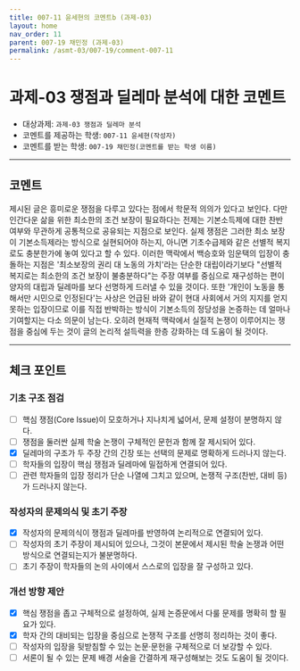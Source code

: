 ```yaml
---
title: 007-11 윤세현의 코멘트b (과제-03) 
layout: home
nav_order: 11
parent: 007-19 채민정 (과제-03)
permalink: /asmt-03/007-19/comment-007-11
---
```


# 과제-03 쟁점과 딜레마 분석에 대한 코멘트

- 대상과제: `과제-03 쟁점과 딜레마 분석`
- 코멘트를 제공하는 학생: `007-11 윤세현(작성자)` 
- 코멘트를 받는 학생: `007-19 채민정(코멘트를 받는 학생 이름)` 

---

## 코멘트

제시된 글은 흥미로운 쟁점을 다루고 있다는 점에서 학문적 의의가 있다고 보인다. 다만 인간다운 삶을 위한 최소한의 조건 보장이 필요하다는 전제는 기본소득제에 대한 찬반 여부와 무관하게 공통적으로 공유되는 지점으로 보인다. 실제 쟁점은 그러한 최소 보장이 기본소득제라는 방식으로 실현되어야 하는지, 아니면 기초수급제와 같은 선별적 복지로도 충분한가에 놓여 있다고 할 수 있다. 이러한 맥락에서 백승호와 임운택의 입장이 충돌하는 지점은 '최소보장의 권리 대 노동의 가치'라는 단순한 대립이라기보다 "선별적 복지로는 최소한의 조건 보장이 불충분하다"는 주장 여부를 중심으로 재구성하는 편이 양자의 대립과 딜레마를 보다 선명하게 드러낼 수 있을 것이다. 또한 '개인이 노동을 통해서만 시민으로 인정된다'는 사상은 언급된 바와 같이 현대 사회에서 거의 지지를 얻지 못하는 입장이므로 이를 직접 반박하는 방식이 기본소득의 정당성을 논증하는 데 얼마나 기여할지는 다소 의문이 남는다. 오히려 현재적 맥락에서 실질적 논쟁이 이루어지는 쟁점을 중심에 두는 것이 글의 논리적 설득력을 한층 강화하는 데 도움이 될 것이다.

---

## 체크 포인트

### **기초 구조 점검**
- [ ] 핵심 쟁점(Core Issue)이 모호하거나 지나치게 넓어서, 문제 설정이 분명하지 않다.
- [ ] 쟁점을 둘러싼 실제 학술 논쟁이 구체적인 문헌과 함께 잘 제시되어 있다.
- [x] 딜레마의 구조가 두 주장 간의 긴장 또는 선택의 문제로 명확하게 드러나지 않는다.
- [ ] 학자들의 입장이 핵심 쟁점과 딜레마에 밀접하게 연결되어 있다.
- [ ] 관련 학자들의 입장 정리가 단순 나열에 그치고 있으며, 논쟁적 구조(찬반, 대비 등)가 드러나지 않는다.

### **작성자의 문제의식 및 초기 주장**
- [x] 작성자의 문제의식이 쟁점과 딜레마를 반영하여 논리적으로 연결되어 있다.
- [ ] 작성자의 초기 주장이 제시되어 있으나, 그것이 본문에서 제시된 학술 논쟁과 어떤 방식으로 연결되는지가 불분명하다.
- [ ] 초기 주장이 학자들의 논의 사이에서 스스로의 입장을 잘 구성하고 있다.

### **개선 방향 제안**
- [x] 핵심 쟁점을 좁고 구체적으로 설정하여, 실제 논증문에서 다룰 문제를 명확히 할 필요가 있다.
- [x] 학자 간의 대비되는 입장을 중심으로 논쟁적 구조를 선명히 정리하는 것이 좋다.
- [ ] 작성자의 입장을 뒷받침할 수 있는 논문·문헌을 구체적으로 더 보강할 수 있다.
- [ ] 서론이 될 수 있는 문제 배경 서술을 간결하게 재구성해보는 것도 도움이 될 것이다.
